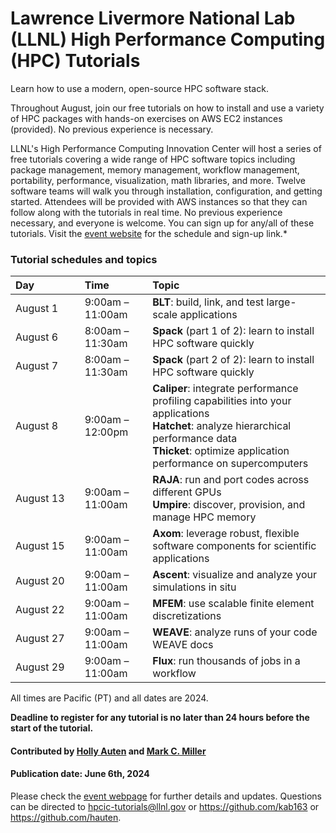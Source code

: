 # Lawrence Livermore National Lab (LLNL) High Performance Computing (HPC) Tutorials

<!-- deck text start --> 
Learn how to use a modern, open-source HPC software stack.
<!-- deck text ends -->

Throughout August, join our free tutorials on how to install and use a variety of HPC packages with hands-on exercises on AWS EC2 instances (provided).
No previous experience is necessary.

LLNL's High Performance Computing Innovation Center will host a series of free tutorials covering a wide range of HPC software topics including package management, memory management, workflow management, portability, performance, visualization, math libraries, and more.
Twelve software teams will walk you through installation, configuration, and getting started.
Attendees will be provided with AWS instances so that they can follow along with the tutorials in real time.
No previous experience necessary, and everyone is welcome.
You can sign up for any/all of these tutorials.
Visit the [event website](https://hpcic.llnl.gov/2024-hpc-tutorials) for the schedule and sign-up link.*

### Tutorial schedules and topics

Day&nbsp;&nbsp;&nbsp;&nbsp;&nbsp;&nbsp;&nbsp;&nbsp;&nbsp;&nbsp;&nbsp;&nbsp;&nbsp;&nbsp;&nbsp;| Time | Topic
:--- | :--- | :--- 
August 1 | 9:00am – 11:00am | **BLT**: build, link, and test large-scale applications
August 6 | 8:00am – 11:30am | **Spack** (part 1 of 2): learn to install HPC software quickly
August 7 | 8:00am – 11:30am | **Spack** (part 2 of 2): learn to install HPC software quickly
August 8 | 9:00am – 12:00pm | **Caliper**: integrate performance profiling capabilities into your applications<br>**Hatchet**: analyze hierarchical performance data<br>**Thicket**: optimize application performance on supercomputers
August 13 | 9:00am – 11:00am | **RAJA**: run and port codes across different GPUs<br>**Umpire**: discover, provision, and manage HPC memory
August 15 | 9:00am – 11:00am | **Axom**: leverage robust, flexible software components for scientific applications
August 20 | 9:00am – 11:00am | **Ascent**: visualize and analyze your simulations in situ
August 22 | 9:00am – 11:00am | **MFEM**: use scalable finite element discretizations
August 27 | 9:00am – 11:00am | **WEAVE**: analyze runs of your code	WEAVE docs
August 29 | 9:00am – 11:00am | **Flux**: run thousands of jobs in a workflow

All times are Pacific (PT) and all dates are 2024.

**Deadline to register for any tutorial is no later than 24 hours before the start of the tutorial.**

#### Contributed by [Holly Auten](https://github.com/hauten) and [Mark C. Miller](https://github.com/markcmiller86/)

#### Publication date: June 6th, 2024

Please check the [event webpage](https://hpcic.llnl.gov/tutorials/2024-hpc-tutorials) for further details and updates.
Questions can be directed to hpcic-tutorials@llnl.gov or https://github.com/kab163 or https://github.com/hauten.

<!---
Publish: yes
Topics: Online Learning, Development Tools, High-Performance Computing (HPC), Performance Portability
--->
